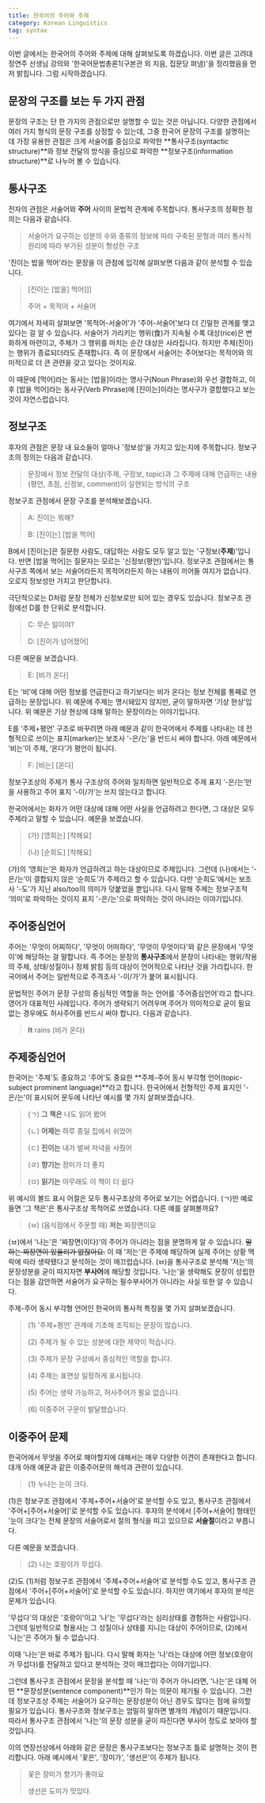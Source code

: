 ```yaml
---
title: 한국어의 주어와 주제
category: Korean Linguistics
tag: syntax
---
```


이번 글에서는 한국어의 주어와 주제에 대해 살펴보도록 하겠습니다. 이번 글은 고려대 정연주 선생님 강의와 '한국어문법총론1(구본관 외 지음, 집문당 펴냄)'을 정리했음을 먼저 밝힙니다. 그럼 시작하겠습니다.





## 문장의 구조를 보는 두 가지 관점

문장의 구조는 단 한 가지의 관점으로만 설명할 수 있는 것은 아닙니다. 다양한 관점에서 여러 가지 형식의 문장 구조를 상정할 수 있는데, 그중 한국어 문장의 구조를 설명하는 데 가장 유용한 관점은 크게 서술어를 중심으로 파악한 **통사구조(syntactic structure)**와 정보 전달의 방식을 중심으로 파악한 **정보구조(information structure)**로 나누어 볼 수 있습니다. 





## 통사구조

전자의 관점은 서술어와 **주어** 사이의 문법적 관계에 주목합니다. 통사구조의 정확한 정의는 다음과 같습니다.

> 서술어가 요구하는 성분의 수와 종류의 정보에 따라 구축된 문형과 여러 통사적 원리에 따라 부가된 성분이 형성한 구조

'진이는 밥을 먹어'라는 문장을 이 관점에 입각해 살펴보면 다음과 같이 분석할 수 있습니다. 

> [진이는 [밥을] 먹어]]] 
>
> 주어 + 목적어 + 서술어

여기에서 자세히 살펴보면 '목적어-서술어'가 '주어-서술어'보다 더 긴밀한 관계를 맺고 있다는 걸 알 수 있습니다. 서술어가 가리키는 행위(食)가 지속될 수록 대상(rice)은 변화하게 마련이고, 주체가 그 행위를 마치는 순간 대상은 사라집니다. 하지만 주체(진이)는 행위가 종료되더라도 존재합니다. 즉 이 문장에서 서술어는 주어보다는 목적어와 의미적으로 더 큰 관련을 갖고 있다는 것이지요. 

이 때문에 [먹어]라는 동사는 [밥을]이라는 명사구(Noun Phrase)와 우선 결합하고, 이후 [밥을 먹어]라는 동사구(Verb Phrase)에 [진이는]이라는 명사구가 결합했다고 보는 것이 자연스럽습니다.





## 정보구조

후자의 관점은 문장 내 요소들이 얼마나 '정보성'을 가지고 있는지에 주목합니다. 정보구조의 정의는 다음과 같습니다.

> 문장에서 정보 전달의 대상(주제, 구정보, topic)과 그 주제에 대해 언급하는 내용(평언, 초점, 신정보, comment)이 실현되는 방식의 구조

정보구조 관점에서 문장 구조를 분석해보겠습니다.

> A: 진이는 뭐해?
>
> B: [진이는] \[밥을 먹어]

B에서 [진이는]은 질문한 사람도, 대답하는 사람도 모두 알고 있는 '구정보(**주제**)'입니다. 반면 [밥을 먹어]는 질문자는 모르는 '신정보(평언)'입니다. 정보구조 관점에서는 통사구조 쪽에서 보는 서술어라든지 목적어라든지 하는 내용이 끼어들 여지가 없습니다. 오로지 정보성만 가지고 판단합니다. 

극단적으로는 D처럼 문장 전체가 신정보로만 되어 있는 경우도 있습니다. 정보구조 관점에선 D를 한 단위로 분석합니다.

> C: 무슨 일이야?
>
> D: [진이가 넘어졌어]

다른 예문을 보겠습니다.

> E: [비가 온다]

E는 ‘비’에 대해 어떤 정보를 언급한다고 하기보다는 비가 온다는 정보 전체를 통째로 언급하는 문장입니다. 위 예문에 주제는 명시돼있지 않지만, 굳이 말하자면 ‘기상 현상’입니다. 위 예문은 기상 현상에 대해 말하는 문장이라는 이야기입니다.

E를 ‘주제+평언’ 구조로 바꾸려면 아래 예문과 같이 한국어에서 주제를 나타내는 데 전형적으로 쓰이는 표지(marker)는 보조사 '-은/는'을 반드시 써야 합니다. 아래 예문에서 ‘비는’이 주제, ‘온다’가 평언이 됩니다.

> F: [비는] \[온다]

정보구조상의 주제가 통사 구조상의 주어와 일치하면 일반적으로 주제 표지 ‘-은/는’만을 사용하고 주어 표지 ‘-이/가’는 쓰지 않는다고 합니다.

한국어에서는 화자가 어떤 대상에 대해 어떤 사실을 언급하려고 한다면, 그 대상은 모두 주제라고 말할 수 있습니다. 예문을 보겠습니다.

> (가) [영희는] \[착해요]
>
> (나) [순희도] \[착해요]

(가)의 ‘영희는’은 화자가 언급하려고 하는 대상이므로 주제입니다. 그런데 (나)에서는 ‘-은/는’이 결합되지 않은 ‘순희도’가 주제라고 할 수 있습니다. 다만 ‘순희도’에서는 보조사 ‘-도’가 지닌 also/too의 의미가 덧붙었을 뿐입니다. 다시 말해 주제는 정보구조적 ‘의미’로 파악하는 것이지 표지 '-은/는'으로 파악하는 것이 아니라는 이야기입니다.





## 주어중심언어

주어는 '무엇이 어찌하다', '무엇이 어떠하다', '무엇이 무엇이다'와 같은 문장에서 '무엇이'에 해당하는 걸 말합니다. 즉 주어는 문장의 **통사구조**에서 문장이 나타내는 행위/작용의 주체, 상태/성질이나 정체 밝힘 등의 대상이 언어적으로 나타난 것을 가리킵니다. 한국어에서 주어는 일반적으로 주격조사 '-이/가'가 붙어 표시됩니다. 

문법적인 주어가 문장 구성의 중심적인 역할을 하는 언어를 '주어중심언어'라고 합니다. 영어가 대표적인 사례입니다. 주어가 생략되기 어려우며 주어가 의미적으로 굳이 필요 없는 경우에도 허사주어를 반드시 써야 합니다. 다음과 같습니다.

> **It** rains (비가 온다)





## 주제중심언어

한국어는 '주제'도 중요하고 '주어'도 중요한 **주제-주어 동시 부각형 언어(topic-subject prominent language)**라고 합니다. 한국어에서 전형적인 주제 표지인 '-은/는'이 표시되어 문두에 나타난 예시를 몇 가지 살펴보겠습니다.

> (ㄱ) **그 책은** 나도 읽어 봤어
>
> (ㄴ) **어제는** 하루 종일 집에서 쉬었어
>
> (ㄷ) **진이는** 내가 벌써 저녁을 사줬어
>
> (ㄹ) **향기는** 장미가 더 좋지
>
> (ㅁ) **읽기는** 아무래도 이 책이 더 쉽다

위 예시의 볼드 표시 어절은 모두 통사구조상의 주어로 보기는 어렵습니다. (ㄱ)만 예로 들면 '그 책은'은 통사구조상 목적어로 쓰였습니다. 다른 예를 살펴볼까요?

> (ㅂ) (음식점에서 주문할 때) **저는** 짜장면이요

(ㅂ)에서 '나는'은 '짜장면(이다)'의 주어가 아니라는 점을 분명하게 알 수 있습니다. ~~말하는 짜장면이 있을리가 없잖아요.~~ 이 때 '저는'은 주제에 해당하며 실제 주어는 상황 맥락에 따라 생략됐다고 분석하는 것이 매끄럽습니다. (ㅂ)을 통사구조로 분석해 '저는'의 문장성분을 굳이 따지자면 **부사어**에 해당할 것입니다. '나는'을 생략해도 문장이 성립한다는 점을 감안하면 서술어가 요구하는 필수부사어가 아니라는 사실 또한 알 수 있습니다.

주제-주어 동시 부각형 언어인 한국어의 통사적 특징을 몇 가지 살펴보겠습니다.

> (1) '주제+평언' 관계에 기초해 조직되는 문장이 많습니다. 
>
> (2) 주제가 될 수 있는 성분에 대한 제약이 적습니다. 
>
> (3) 주제가 문장 구성에서 중심적인 역할을 합니다.
>
> (4) 주제는 표면상 일정하게 표시됩니다.
>
> (5) 주어는 생략 가능하고, 허사주어가 필요 없습니다.
>
> (6) 이중주어 구문이 발달했습니다.





## 이중주어 문제

한국어에서 무엇을 주어로 해야할지에 대해서는 매우 다양한 이견이 존재한다고 합니다. 대개 아래 예문과 같은 이중주어문의 해석과 관련이 있습니다.

> (1) 누나는 눈이 크다.

(1)은 정보구조 관점에서 '주제+주어+서술어'로 분석할 수도 있고, 통사구조 관점에서 '주어+[주어+서술어]'로 분석할 수도 있습니다. 후자의 분석에서 [주어+서술어] 형태인 '눈이 크다'는 전체 문장의 서술어로서 절의 형식을 띠고 있으므로 **서술절**이라고 부릅니다. 

다른 예문을 보겠습니다.

> (2) 나는 호랑이가 무섭다.

(2)도 (1)처럼 정보구조 관점에서 '주제+주어+서술어'로 분석할 수도 있고, 통사구조 관점에서 '주어+[주어+서술어]'로 분석할 수도 있습니다. 하지만 여기에서 후자의 분석은 문제가 있습니다. 

'무섭다'의 대상은 '호랑이'이고 '나'는 '무섭다'라는 심리상태를 경험하는 사람입니다. 그런데 일반적으로 형용사는 그 성질이나 상태를 지니는 대상이 주어이므로, (2)에서 '나는'은 주어가 될 수 없습니다. 

이때 '나는'은 바로 주제가 됩니다. 다시 말해 화자는 '나'라는 대상에 어떤 정보(호랑이가 무섭다)를 전달하고 있다고 분석하는 것이 매끄럽다는 이야기입니다.

그런데 통사구조 관점에서 문장을 분석할 때 '나는'이 주어가 아니라면, '나는'은 대체 어떤 **문장성분(sentence component)**인가 하는 의문이 제기될 수 있습니다. 그런데 정보구조상 주제는 서술어가 요구하는 문장성분이 아닌 경우도 많다는 점에 유의할 필요가 있습니다. 통사구조와 정보구조는 엄밀히 말하면 별개의 개념이기 때문입니다. 따라서 통사구조 관점에서 '나는'의 문장 성분을 굳이 따진다면 부사어 정도로 보아야 할 것입니다.

이의 연장선상에서 아래와 같은 문장은 통사구조보다는 정보구조 틀로 설명하는 것이 편리합니다. 아래 예시에서 '꽃은', '장미가', '생선은'이 주제가 됩니다.

> 꽃은 장미가 향기가 좋아요
>
> 생선은 도미가 맛있다.

